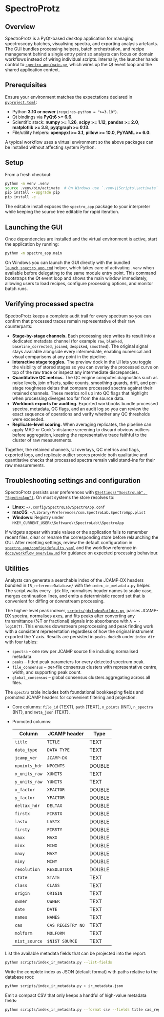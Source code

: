 # SpectroProtz

## Overview
SpectroProtz is a PyQt-based desktop application for managing spectroscopy
batches, visualising spectra, and exporting analysis artefacts. The GUI bundles
processing helpers, batch orchestration, and recipe management behind a single
entry point so analysts can focus on domain workflows instead of wiring
individual scripts. Internally, the launcher hands control to
[`spectro_app/main.py`](spectro_app/main.py), which wires up the Qt event loop
and the shared application context.

## Prerequisites
Ensure your environment matches the expectations declared in
[`pyproject.toml`](pyproject.toml):

- Python **3.10 or newer** (`requires-python = ">=3.10"`).
- Qt bindings via **PyQt6 >= 6.6**.
- Scientific stack: **numpy >= 1.26**, **scipy >= 1.12**, **pandas >= 2.0**,
  **matplotlib >= 3.8**, **pyqtgraph >= 0.13**.
- File/utility helpers: **openpyxl >= 3.1**, **pillow >= 10.0**, **PyYAML >= 6.0**.

A typical workflow uses a virtual environment so the above packages can be
installed without affecting system Python.

## Setup
From a fresh checkout:

```bash
python -m venv .venv
source .venv/bin/activate  # On Windows use `.venv\\Scripts\\activate`
pip install --upgrade pip
pip install -e .
```

The editable install exposes the `spectro_app` package to your interpreter
while keeping the source tree editable for rapid iteration.

## Launching the GUI
Once dependencies are installed and the virtual environment is active, start the
application by running:

```bash
python -m spectro_app.main
```

On Windows you can launch the GUI directly with the bundled
[`launch_spectro_app.cmd`](launch_spectro_app.cmd) helper, which takes care of
activating `.venv` when available before delegating to the same module entry
point. This command bootstraps the Qt event loop and shows the main window
immediately, allowing users to load recipes, configure processing options, and
monitor batch runs.

## Verifying processed spectra
SpectroProtz keeps a complete audit trail for every spectrum so you can confirm
that processed traces remain representative of their raw counterparts:

- **Stage-by-stage channels.** Each processing step writes its result into a
  dedicated metadata channel (for example `raw`, `blanked`,
  `baseline_corrected`, `joined`, `despiked`, `smoothed`). The original signal
  stays available alongside every intermediate, enabling numerical and visual
  comparisons at any point in the pipeline.
- **Interactive stage toggles.** The preview dock in the UI lets you toggle the
  visibility of stored stages so you can overlay the processed curve on top of
  the raw trace or inspect any intermediate discrepancies.
- **Quantitative QC metrics.** The QC engine computes diagnostics such as noise
  levels, join offsets, spike counts, smoothing guards, drift, and per-stage
  roughness deltas that compare processed spectra against their retained
  channels. These metrics roll up into QC flags that highlight when processing
  diverges too far from the source data.
- **Workbook exports for auditing.** Exported workbooks bundle processed
  spectra, metadata, QC flags, and an audit log so you can review the exact
  sequence of operations and verify whether any QC thresholds were exceeded.
- **Replicate-level scoring.** When averaging replicates, the pipeline can apply
  MAD or Cook’s-distance screening to discard obvious outliers before
  aggregation, keeping the representative trace faithful to the cluster of raw
  measurements.

Together, the retained channels, UI overlays, QC metrics and flags, exported
logs, and replicate outlier scores provide both qualitative and quantitative
checks that processed spectra remain valid stand-ins for their raw measurements.

## Troubleshooting settings and configuration
SpectroProtz persists user preferences with
[`QSettings("SpectroLab", "SpectroApp")`](spectro_app/app_context.py). On most
systems the store resolves to:

- **Linux**: `~/.config/SpectroLab/SpectroApp.conf`
- **macOS**: `~/Library/Preferences/com.SpectroLab.SpectroApp.plist`
- **Windows**: Registry under `HKEY_CURRENT_USER\\Software\\SpectroLab\\SpectroApp`

If widgets appear with stale values or the application fails to remember recent
files, clear or rename the corresponding store before relaunching the GUI. After
resetting settings, review the default configuration in
[`spectro_app/config/defaults.yaml`](spectro_app/config/defaults.yaml) and the
workflow reference in [`docs/workflow_overview.md`](docs/workflow_overview.md)
for guidance on expected processing behaviour.

## Utilities
Analysts can generate a searchable index of the JCAMP-DX headers bundled in
`IR_referenceDatabase/` with the `index_ir_metadata.py` helper. The script
walks every `.jdx` file, normalises header names to snake case, merges
continuation lines, and emits a deterministic record set that is convenient for
diffing or downstream processing.

The higher-level peak indexer, [`scripts/jdxIndexBuilder.py`](scripts/jdxIndexBuilder.py),
parses JCAMP-DX spectra, normalises axes, and fits peaks after converting any
transmittance (%T or fractional) signals into absorbance with `A = -log10(T)`.
This ensures downstream preprocessing and peak finding work with a consistent
representation regardless of how the original instrument exported the Y axis.
Results are persisted in `peaks.duckdb` under `index_dir` with four tables:

- `spectra` – one row per JCAMP source file including normalised metadata.
- `peaks` – fitted peak parameters for every detected spectrum peak.
- `file_consensus` – per-file consensus clusters with representative centre,
  width, and supporting peak count.
- `global_consensus` – global consensus clusters aggregating across all files.

The `spectra` table includes both foundational bookkeeping fields and promoted
JCAMP headers for convenient filtering and projection:

- Core columns: `file_id` (TEXT), `path` (TEXT), `n_points` (INT),
  `n_spectra` (INT), and `meta_json` (TEXT).
- Promoted columns:

  | Column          | JCAMP header        | Type   |
  | -------------- | ------------------- | ------ |
  | `title`        | `TITLE`             | TEXT   |
  | `data_type`    | `DATA TYPE`         | TEXT   |
  | `jcamp_ver`    | `JCAMP-DX`          | TEXT   |
  | `npoints_hdr`  | `NPOINTS`           | DOUBLE |
  | `x_units_raw`  | `XUNITS`            | TEXT   |
  | `y_units_raw`  | `YUNITS`            | TEXT   |
  | `x_factor`     | `XFACTOR`           | DOUBLE |
  | `y_factor`     | `YFACTOR`           | DOUBLE |
  | `deltax_hdr`   | `DELTAX`            | DOUBLE |
  | `firstx`       | `FIRSTX`            | DOUBLE |
  | `lastx`        | `LASTX`             | DOUBLE |
  | `firsty`       | `FIRSTY`            | DOUBLE |
  | `maxx`         | `MAXX`              | DOUBLE |
  | `minx`         | `MINX`              | DOUBLE |
  | `maxy`         | `MAXY`              | DOUBLE |
  | `miny`         | `MINY`              | DOUBLE |
  | `resolution`   | `RESOLUTION`        | DOUBLE |
  | `state`        | `STATE`             | TEXT   |
  | `class`        | `CLASS`             | TEXT   |
  | `origin`       | `ORIGIN`            | TEXT   |
  | `owner`        | `OWNER`             | TEXT   |
  | `date`         | `DATE`              | TEXT   |
  | `names`        | `NAMES`             | TEXT   |
  | `cas`          | `CAS REGISTRY NO`   | TEXT   |
  | `molform`      | `MOLFORM`           | TEXT   |
  | `nist_source`  | `$NIST SOURCE`      | TEXT   |

List the available metadata fields that can be projected into the report:

```bash
python scripts/index_ir_metadata.py --list-fields
```

Write the complete index as JSON (default format) with paths relative to the
database root:

```bash
python scripts/index_ir_metadata.py > ir_metadata.json
```

Emit a compact CSV that only keeps a handful of high-value metadata fields:

```bash
python scripts/index_ir_metadata.py --format csv --fields title cas_registry_no molform owner > ir_metadata.csv
```

